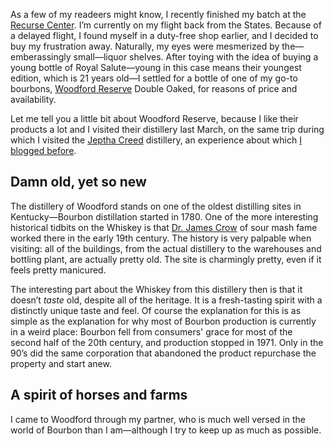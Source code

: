As a few of my readeers might know, I recently finished my batch at the
[Recurse Center](http://recurse.com/). I’m currently on my flight back from
the States. Because of a delayed flight, I found myself in a duty-free shop
earlier, and I decided to buy my frustration away. Naturally, my eyes were
mesmerized by the—emberassingly small—liquor shelves. After toying with the
idea of buying a young bottle of Royal Salute—young in this case means their
youngest edition, which is 21 years old—I settled for a bottle of one of my
go-to bourbons, [Woodford Reserve](https://www.woodfordreserve.com/) Double
Oaked, for reasons of price and availability.

Let me tell you a little bit about Woodford Reserve, because I like their
products a lot and I visited their distillery last March, on the same trip
during which I visited the [Jeptha Creed](http://jepthacreed.com/) distillery,
an experience about which [I blogged before](http://blog.veitheller.de/Jeptha_Creed,_or:_How_I_Learned_to_Love_Vodka.html).

## Damn old, yet so new

The distillery of Woodford stands on one of the oldest distilling sites in
Kentucky—Bourbon distillation started in 1780. One of the more interesting
historical tidbits on the Whiskey is that [Dr. James Crow](https://en.wikipedia.org/wiki/Dr._James_C._Crow)
of sour mash fame worked there in the early 19th century. The history is
very palpable when visiting: all of the buildings, from the actual
distillery to the warehouses and bottling plant, are actually pretty old.
The site is charmingly pretty, even if it feels pretty manicured.

The interesting part about the Whiskey from this distillery then is that it
doesn’t *taste* old, despite all of the heritage. It is a fresh-tasting spirit
with a distinctly unique taste and feel. Of course the explanation for this is
as simple as the explanation for why most of Bourbon production is currently in
a weird place: Bourbon fell from consumers' grace for most of the second half of
the 20th century, and production stopped in 1971. Only in the 90’s did the same
corporation that abandoned the product repurchase the property and start anew.

## A spirit of horses and farms

I came to Woodford through my partner, who is much well versed in the world of
Bourbon than I am—although I try to keep up as much as possible.
